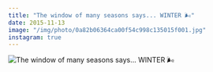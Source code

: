 ```yaml
---
title: "The window of many seasons says... WINTER 🌬"
date: 2015-11-13
image: "/img/photo/0a82b06364ca00f54c998c135015f001.jpg"
instagram: true
---
```


![The window of many seasons says... WINTER 🌬](/img/photo/0a82b06364ca00f54c998c135015f001.jpg)

